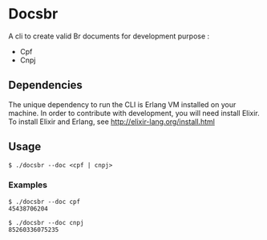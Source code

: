 # Docsbr

A cli to create valid Br documents for development purpose :

* Cpf
* Cnpj

## Dependencies
The unique dependency to run the CLI is Erlang VM installed on your machine.
In order to contribute with development, you will need install Elixir.
To install Elixir and Erlang, see http://elixir-lang.org/install.html

## Usage

```$ ./docsbr --doc <cpf | cnpj> ```

### Examples

```
$ ./docsbr --doc cpf
45438706204

$ ./docsbr --doc cnpj
85260336075235
```
